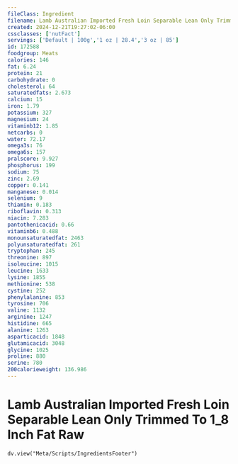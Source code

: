 ```yaml
---
fileClass: Ingredient
filename: Lamb Australian Imported Fresh Loin Separable Lean Only Trimmed To 1_8 Inch Fat Raw
created: 2024-12-21T19:27:02-06:00
cssclasses: ['nutFact']
servings: ['Default | 100g','1 oz | 28.4','3 oz | 85']
id: 172588
foodgroup: Meats
calories: 146
fat: 6.24
protein: 21
carbohydrate: 0
cholesterol: 64
saturatedfats: 2.673
calcium: 15
iron: 1.79
potassium: 327
magnesium: 24
vitaminb12: 1.85
netcarbs: 0
water: 72.17
omega3s: 76
omega6s: 157
pralscore: 9.927
phosphorus: 199
sodium: 75
zinc: 2.69
copper: 0.141
manganese: 0.014
selenium: 9
thiamin: 0.183
riboflavin: 0.313
niacin: 7.283
pantothenicacid: 0.66
vitaminb6: 0.488
monounsaturatedfat: 2463
polyunsaturatedfat: 261
tryptophan: 245
threonine: 897
isoleucine: 1015
leucine: 1633
lysine: 1855
methionine: 538
cystine: 252
phenylalanine: 853
tyrosine: 706
valine: 1132
arginine: 1247
histidine: 665
alanine: 1263
asparticacid: 1848
glutamicacid: 3048
glycine: 1025
proline: 880
serine: 780
200calorieweight: 136.986
---
```


# Lamb Australian Imported Fresh Loin Separable Lean Only Trimmed To 1_8 Inch Fat Raw

```dataviewjs
dv.view("Meta/Scripts/IngredientsFooter")
```